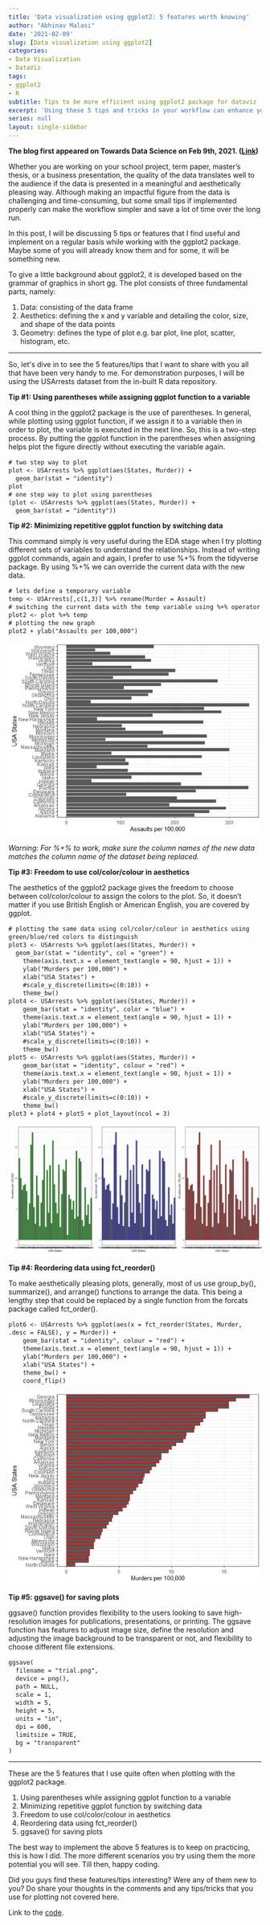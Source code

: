 ```yaml
---
title: 'Data visualization using ggplot2: 5 features worth knowing'
author: "Abhinav Malasi"
date: '2021-02-09'
slug: [Data visualization using ggplot2]
categories:
- Data Visualization
- DataViz
tags:
- ggplot2
- R
subtitle: Tips to be more efficient using ggplot2 package for dataviz
excerpt: 'Using these 5 tips and tricks in your workflow can enhance your efficiency creating data visualizations using ggplot2 package in R.'
series: null
layout: single-sidebar
---
```

**The blog first appeared on Towards Data Science on Feb 9th, 2021. ([Link](https://towardsdatascience.com/data-visualization-using-ggplot2-5-features-worth-knowing-c0447a760335?sk=73118287f17ef06b421d35c708873deb))**

Whether you are working on your school project, term paper, master’s thesis, or a business presentation, the quality of the data translates well to the audience if the data is presented in a meaningful and aesthetically pleasing way. Although making an impactful figure from the data is challenging and time-consuming, but some small tips if implemented properly can make the workflow simpler and save a lot of time over the long run.

In this post, I will be discussing 5 tips or features that I find useful and implement on a regular basis while working with the ggplot2 package. Maybe some of you will already know them and for some, it will be something new.

To give a little background about ggplot2, it is developed based on the grammar of graphics in short gg. The plot consists of three fundamental parts, namely:

1. Data: consisting of the data frame
2. Aesthetics: defining the x and y variable and detailing the color, size, and shape of the data points
3. Geometry: defines the type of plot e.g. bar plot, line plot, scatter, histogram, etc.

----

So, let's dive in to see the 5 features/tips that I want to share with you all that have been very handy to me. For demonstration purposes, I will be using the USArrests dataset from the in-built R data repository.

**Tip #1: Using parentheses while assigning ggplot function to a variable**

A cool thing in the ggplot2 package is the use of parentheses. In general, while plotting using ggplot function, if we assign it to a variable then in order to plot, the variable is executed in the next line. So, this is a two-step process. By putting the ggplot function in the parentheses when assigning helps plot the figure directly without executing the variable again.

```{R}
# two step way to plot
plot <- USArrests %>% ggplot(aes(States, Murder)) + 
  geom_bar(stat = "identity")
plot
# one step way to plot using parentheses
(plot <- USArrests %>% ggplot(aes(States, Murder)) + 
  geom_bar(stat = "identity"))
```

**Tip #2: Minimizing repetitive ggplot function by switching data**

This command simply is very useful during the EDA stage when I try plotting different sets of variables to understand the relationships. Instead of writing ggplot commands, again and again, I prefer to use %+% from the tidyverse package. By using %+% we can override the current data with the new data.

```{R}
# lets define a temporary variable
temp <- USArrests[,c(1,3)] %>% rename(Murder = Assault)
# switching the current data with the temp variable using %+% operator
plot2 <- plot %+% temp
# plotting the new graph
plot2 + ylab("Assaults per 100,000")
```

![image info](./Plot2.jpeg)

_Warning: For %+% to work, make sure the column names of the new data matches the column name of the dataset being replaced._

**Tip #3: Freedom to use col/color/colour in aesthetics**

The aesthetics of the ggplot2 package gives the freedom to choose between col/color/colour to assign the colors to the plot. So, it doesn’t matter if you use British English or American English, you are covered by ggplot.

```{R}
# plotting the same data using col/color/colour in aesthetics using green/blue/red colors to distinguish
plot3 <- USArrests %>% ggplot(aes(States, Murder)) + 
  geom_bar(stat = "identity", col = "green") +
    theme(axis.text.x = element_text(angle = 90, hjust = 1)) +
    ylab("Murders per 100,000") +
    xlab("USA States") +
    #scale_y_discrete(limits=c(0:10)) +
    theme_bw()
plot4 <- USArrests %>% ggplot(aes(States, Murder)) + 
    geom_bar(stat = "identity", color = "blue") +
    theme(axis.text.x = element_text(angle = 90, hjust = 1)) +
    ylab("Murders per 100,000") +
    xlab("USA States") +
    #scale_y_discrete(limits=c(0:10)) +
    theme_bw()
plot5 <- USArrests %>% ggplot(aes(States, Murder)) + 
    geom_bar(stat = "identity", colour = "red") +
    theme(axis.text.x = element_text(angle = 90, hjust = 1)) +
    ylab("Murders per 100,000") +
    xlab("USA States") +
    #scale_y_discrete(limits=c(0:10)) +
    theme_bw()
plot3 + plot4 + plot5 + plot_layout(ncol = 3)
```
![image info](./Plot345-1.jpeg)

**Tip #4: Reordering data using fct_reorder()**

To make aesthetically pleasing plots, generally, most of us use group_by(), summarize(), and arrange() functions to arrange the data. This being a lengthy step that could be replaced by a single function from the forcats package called fct_order().

```{R}
plot6 <- USArrests %>% ggplot(aes(x = fct_reorder(States, Murder, .desc = FALSE), y = Murder)) + 
    geom_bar(stat = "identity", colour = "red") +
    theme(axis.text.x = element_text(angle = 90, hjust = 1)) +
    ylab("Murders per 100,000") +
    xlab("USA States") +
    theme_bw() +
    coord_flip()
```

![image info](./Plot6.jpeg)

**Tip #5: ggsave() for saving plots**

ggsave() function provides flexibility to the users looking to save high-resolution images for publications, presentations, or printing. The ggsave function has features to adjust image size, define the resolution and adjusting the image background to be transparent or not, and flexibility to choose different file extensions.

```{R}
ggsave(
  filename = "trial.png",
  device = png(),
  path = NULL,
  scale = 1,
  width = 5,
  height = 5,
  units = "in",
  dpi = 600,
  limitsize = TRUE,
  bg = "transparent"
)
```

----

These are the 5 features that I use quite often when plotting with the ggplot2 package.

1. Using parentheses while assigning ggplot function to a variable
2. Minimizing repetitive ggplot function by switching data
3. Freedom to use col/color/colour in aesthetics
4. Reordering data using fct_reorder()
5. ggsave() for saving plots

The best way to implement the above 5 features is to keep on practicing, this is how I did. The more different scenarios you try using them the more potential you will see. Till then, happy coding.

Did you guys find these features/tips interesting? Were any of them new to you? Do share your thoughts in the comments and any tips/tricks that you use for plotting not covered here.

Link to the [code](https://github.com/amalasi2418/Blog-post/tree/master/ggplot-features%20tips%20tricks).